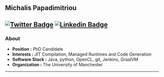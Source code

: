 ## Michalis Papadimitriou
[![Twitter Badge](https://img.shields.io/badge/-Michalis_Papadimitriou-1ca0f1?style=flat-square&logo=twitter&logoColor=white&link=https://twitter.com/mikepapadim)](https://twitter.com/mikepapadim)  [![Linkedin Badge](https://img.shields.io/badge/-Michalis_Papadimitriou-blue?style=flat-square&logo=Linkedin&logoColor=white&link=https://www.linkedin.com/in/michalis-papadimitriou//)](https://www.linkedin.com/in/michalis-papadimitriou/)
---------------------------------------------------------------------------------------------------------------------------------------------------------------------------------
### About

-  **Position :** PhD Candidate
-  **Interests :** JIT Compilation, Managed Runtimes and Code Generation
-  **Software Stack :** Java, python, OpenCL, git, Jenkins, GraalVM
-  **Organization :** The University of Manchester

---------------------------------------------------------------------------------------------------------------------------------------------------------------------------------


